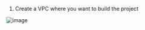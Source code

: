 1. Create a VPC where you want to build the project

![image](https://github.com/sauravlhs/BoardGame/assets/67467237/08743e68-0bf6-43a7-9af0-d2ae9c523dcd)

